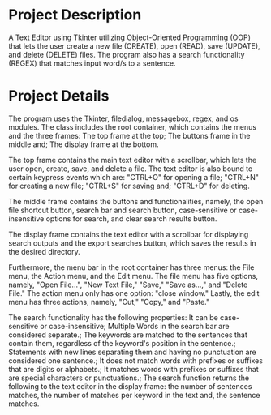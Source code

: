 # Project Description

A Text Editor using Tkinter utilizing Object-Oriented Programming (OOP) that lets the user create a new file (CREATE), open (READ), save (UPDATE), and delete (DELETE) files. The program also has a search functionality (REGEX) that matches input word/s to a sentence.  

# Project Details 

The program uses the Tkinter, filedialog, messagebox, regex, and os modules. The class includes the root container, which contains the menus and the three frames:
    The top frame at the top;
    The buttons frame in the middle and;
    The display frame at the bottom.

The top frame contains the main text editor with a scrollbar, which lets the user open, create, save, and delete a file. The text editor is also bound to certain keypress events which are:
    "CTRL+O" for opening a file;
    "CTRL+N" for creating a new file;
    "CTRL+S" for saving and;
    "CTRL+D" for deleting. 
    
The middle frame contains the buttons and functionalities, namely, the open file shortcut button, search bar and search button, case-sensitive or case-insensitive options for search, and clear search results button.

The display frame contains the text editor with a scrollbar for displaying search outputs and the export searches button, which saves the results in the desired directory. 

Furthermore, the menu bar in the root container has three menus: the File menu, the Action menu, and the Edit menu. The file menu has five options, namely, "Open File...", "New Text File," "Save," "Save as...," and "Delete File." The action menu only has one option: "close window." Lastly, the edit menu has three actions, namely, "Cut," "Copy," and "Paste."

The search functionality has the following properties:
    It can be case-sensitive or case-insensitive;
    Multiple Words in the search bar are considered separate.;
    The keywords are matched to the sentences that contain them, regardless of the keyword's position in the sentence.;
    Statements with new lines separating them and having no punctuation are considered one sentence.;
    It does not match words with prefixes or suffixes that are digits or alphabets.;
    It matches words with prefixes or suffixes that are special characters or punctuations.;
    The search function returns the following to the text editor in the display frame:
        the number of sentences matches,
        the number of matches per keyword in the text and,
        the sentence matches.
